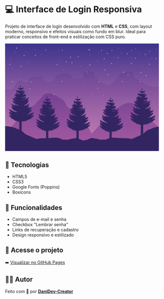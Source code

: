 # 💻 Interface de Login Responsiva

Projeto de interface de login desenvolvido com **HTML** e **CSS**, com layout moderno, responsivo e efeitos visuais como fundo em blur. Ideal para praticar conceitos de front-end e estilização com CSS puro.

![preview](./img/img.jpg)

## 🚀 Tecnologias

- HTML5
- CSS3
- Google Fonts (Poppins)
- Boxicons

## 🎯 Funcionalidades

- Campos de e-mail e senha
- Checkbox "Lembrar senha"
- Links de recuperação e cadastro
- Design responsivo e estilizado

## 🔗 Acesse o projeto

➡️ [Visualizar no GitHub Pages](https://danidev-creator.github.io/Login-page/)

## 👨‍💻 Autor

Feito com 💙 por [**DaniDev-Creator**](https://github.com/DaniDev-Creator)
